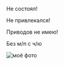 Не состоял!

Не привлекался!

Приводов не имею!

Без м/п с ч/ю

![моё фото](https://drive.google.com/file/d/1XwD3DfQTGq21I7lmjytRktq89no5sJGb/view?usp=sharing)
